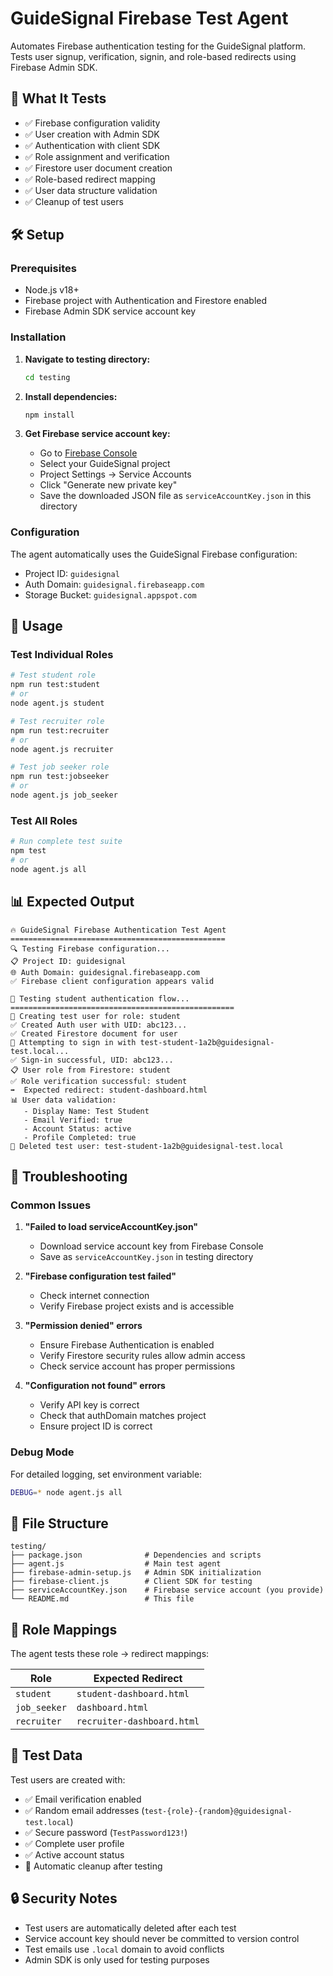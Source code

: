 # GuideSignal Firebase Test Agent

Automates Firebase authentication testing for the GuideSignal platform. Tests user signup, verification, signin, and role-based redirects using Firebase Admin SDK.

## 🎯 What It Tests

- ✅ Firebase configuration validity
- ✅ User creation with Admin SDK
- ✅ Authentication with client SDK
- ✅ Role assignment and verification
- ✅ Firestore user document creation
- ✅ Role-based redirect mapping
- ✅ User data structure validation
- ✅ Cleanup of test users

## 🛠️ Setup

### Prerequisites
- Node.js v18+
- Firebase project with Authentication and Firestore enabled
- Firebase Admin SDK service account key

### Installation

1. **Navigate to testing directory:**
   ```bash
   cd testing
   ```

2. **Install dependencies:**
   ```bash
   npm install
   ```

3. **Get Firebase service account key:**
   - Go to [Firebase Console](https://console.firebase.google.com/)
   - Select your GuideSignal project
   - Project Settings → Service Accounts
   - Click "Generate new private key"
   - Save the downloaded JSON file as `serviceAccountKey.json` in this directory

### Configuration

The agent automatically uses the GuideSignal Firebase configuration:
- Project ID: `guidesignal`
- Auth Domain: `guidesignal.firebaseapp.com`
- Storage Bucket: `guidesignal.appspot.com`

## 🚀 Usage

### Test Individual Roles

```bash
# Test student role
npm run test:student
# or
node agent.js student

# Test recruiter role
npm run test:recruiter
# or
node agent.js recruiter

# Test job seeker role
npm run test:jobseeker
# or
node agent.js job_seeker
```

### Test All Roles

```bash
# Run complete test suite
npm test
# or
node agent.js all
```

## 📊 Expected Output

```
🔥 GuideSignal Firebase Authentication Test Agent
================================================
🔍 Testing Firebase configuration...
📋 Project ID: guidesignal
🌐 Auth Domain: guidesignal.firebaseapp.com
✅ Firebase client configuration appears valid

🚀 Testing student authentication flow...
==================================================
🔧 Creating test user for role: student
✅ Created Auth user with UID: abc123...
✅ Created Firestore document for user
🔄 Attempting to sign in with test-student-1a2b@guidesignal-test.local...
✅ Sign-in successful, UID: abc123...
📋 User role from Firestore: student
✅ Role verification successful: student
➡️  Expected redirect: student-dashboard.html
📊 User data validation:
   - Display Name: Test Student
   - Email Verified: true
   - Account Status: active
   - Profile Completed: true
🧹 Deleted test user: test-student-1a2b@guidesignal-test.local
```

## 🔧 Troubleshooting

### Common Issues

1. **"Failed to load serviceAccountKey.json"**
   - Download service account key from Firebase Console
   - Save as `serviceAccountKey.json` in testing directory

2. **"Firebase configuration test failed"**
   - Check internet connection
   - Verify Firebase project exists and is accessible

3. **"Permission denied" errors**
   - Ensure Firebase Authentication is enabled
   - Verify Firestore security rules allow admin access
   - Check service account has proper permissions

4. **"Configuration not found" errors**
   - Verify API key is correct
   - Check that authDomain matches project
   - Ensure project ID is correct

### Debug Mode

For detailed logging, set environment variable:
```bash
DEBUG=* node agent.js all
```

## 📁 File Structure

```
testing/
├── package.json              # Dependencies and scripts
├── agent.js                  # Main test agent
├── firebase-admin-setup.js   # Admin SDK initialization
├── firebase-client.js        # Client SDK for testing
├── serviceAccountKey.json    # Firebase service account (you provide)
└── README.md                 # This file
```

## 🎯 Role Mappings

The agent tests these role → redirect mappings:

| Role        | Expected Redirect          |
|-------------|----------------------------|
| `student`   | `student-dashboard.html`   |
| `job_seeker`| `dashboard.html`           |
| `recruiter` | `recruiter-dashboard.html` |

## 🧪 Test Data

Test users are created with:
- ✅ Email verification enabled
- ✅ Random email addresses (`test-{role}-{random}@guidesignal-test.local`)
- ✅ Secure password (`TestPassword123!`)
- ✅ Complete user profile
- ✅ Active account status
- 🧹 Automatic cleanup after testing

## 🔒 Security Notes

- Test users are automatically deleted after each test
- Service account key should never be committed to version control
- Test emails use `.local` domain to avoid conflicts
- Admin SDK is only used for testing purposes